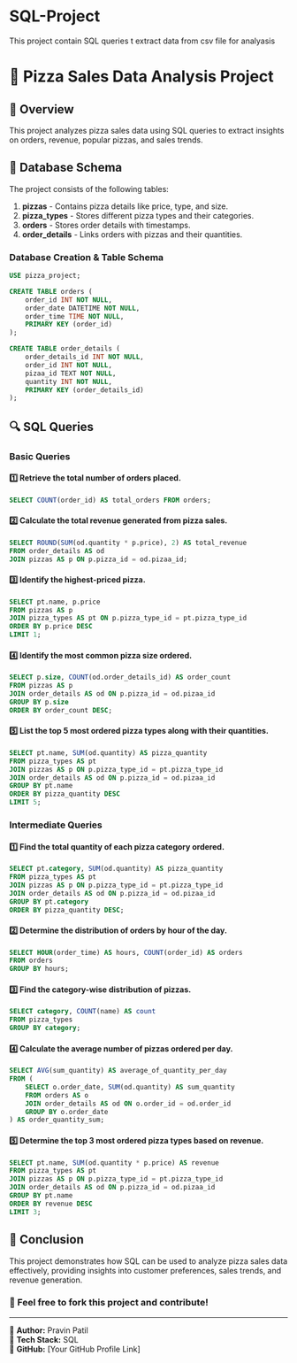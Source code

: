 # SQL-Project
This project contain SQL queries t extract data from csv file for analyasis
# 🍕 Pizza Sales Data Analysis Project

## 📌 Overview
This project analyzes pizza sales data using SQL queries to extract insights on orders, revenue, popular pizzas, and sales trends.

## 📂 Database Schema
The project consists of the following tables:

1. **pizzas** - Contains pizza details like price, type, and size.
2. **pizza_types** - Stores different pizza types and their categories.
3. **orders** - Stores order details with timestamps.
4. **order_details** - Links orders with pizzas and their quantities.

### **Database Creation & Table Schema**
```sql
USE pizza_project;

CREATE TABLE orders (
    order_id INT NOT NULL,
    order_date DATETIME NOT NULL,
    order_time TIME NOT NULL,
    PRIMARY KEY (order_id)
);

CREATE TABLE order_details (
    order_details_id INT NOT NULL,
    order_id INT NOT NULL,
    pizaa_id TEXT NOT NULL,
    quantity INT NOT NULL,
    PRIMARY KEY (order_details_id)
);
```

## 🔍 SQL Queries

### **Basic Queries**

#### 1️⃣ Retrieve the total number of orders placed.
```sql
SELECT COUNT(order_id) AS total_orders FROM orders;
```

#### 2️⃣ Calculate the total revenue generated from pizza sales.
```sql
SELECT ROUND(SUM(od.quantity * p.price), 2) AS total_revenue
FROM order_details AS od
JOIN pizzas AS p ON p.pizza_id = od.pizaa_id;
```

#### 3️⃣ Identify the highest-priced pizza.
```sql
SELECT pt.name, p.price
FROM pizzas AS p
JOIN pizza_types AS pt ON p.pizza_type_id = pt.pizza_type_id
ORDER BY p.price DESC
LIMIT 1;
```

#### 4️⃣ Identify the most common pizza size ordered.
```sql
SELECT p.size, COUNT(od.order_details_id) AS order_count
FROM pizzas AS p
JOIN order_details AS od ON p.pizza_id = od.pizaa_id
GROUP BY p.size
ORDER BY order_count DESC;
```

#### 5️⃣ List the top 5 most ordered pizza types along with their quantities.
```sql
SELECT pt.name, SUM(od.quantity) AS pizza_quantity
FROM pizza_types AS pt
JOIN pizzas AS p ON p.pizza_type_id = pt.pizza_type_id
JOIN order_details AS od ON p.pizza_id = od.pizaa_id
GROUP BY pt.name
ORDER BY pizza_quantity DESC
LIMIT 5;
```

### **Intermediate Queries**

#### 1️⃣ Find the total quantity of each pizza category ordered.
```sql
SELECT pt.category, SUM(od.quantity) AS pizza_quantity
FROM pizza_types AS pt
JOIN pizzas AS p ON p.pizza_type_id = pt.pizza_type_id
JOIN order_details AS od ON p.pizza_id = od.pizaa_id
GROUP BY pt.category
ORDER BY pizza_quantity DESC;
```

#### 2️⃣ Determine the distribution of orders by hour of the day.
```sql
SELECT HOUR(order_time) AS hours, COUNT(order_id) AS orders
FROM orders
GROUP BY hours;
```

#### 3️⃣ Find the category-wise distribution of pizzas.
```sql
SELECT category, COUNT(name) AS count
FROM pizza_types
GROUP BY category;
```

#### 4️⃣ Calculate the average number of pizzas ordered per day.
```sql
SELECT AVG(sum_quantity) AS average_of_quantity_per_day
FROM (
    SELECT o.order_date, SUM(od.quantity) AS sum_quantity
    FROM orders AS o
    JOIN order_details AS od ON o.order_id = od.order_id
    GROUP BY o.order_date
) AS order_quantity_sum;
```

#### 5️⃣ Determine the top 3 most ordered pizza types based on revenue.
```sql
SELECT pt.name, SUM(od.quantity * p.price) AS revenue
FROM pizza_types AS pt
JOIN pizzas AS p ON p.pizza_type_id = pt.pizza_type_id
JOIN order_details AS od ON p.pizza_id = od.pizaa_id
GROUP BY pt.name
ORDER BY revenue DESC
LIMIT 3;
```

## 📌 Conclusion
This project demonstrates how SQL can be used to analyze pizza sales data effectively, providing insights into customer preferences, sales trends, and revenue generation.

### 📢 Feel free to fork this project and contribute!

---
📌 **Author:** Pravin Patil  
📌 **Tech Stack:** SQL  
📌 **GitHub:** [Your GitHub Profile Link]  
